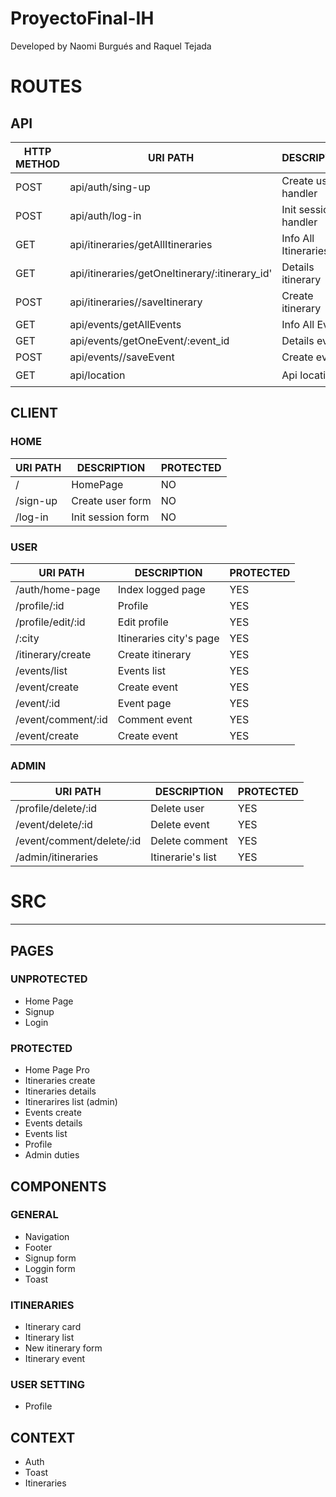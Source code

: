 # ProyectoFinal-IH

Developed by Naomi Burgués and  Raquel Tejada

# ROUTES

## API

| HTTP METHOD | URI PATH | DESCRIPTION | JSON |
| --- | --- | --- | --- |
| POST |api/auth/sing-up | Create user handler | |
| POST |api/auth/log-in | Init session handler | |
| GET |api/itineraries/getAllItineraries | Info All Itineraries | |
| GET |api/itineraries/getOneItinerary/:itinerary_id' | Details itinerary | |
| POST |api/itineraries//saveItinerary | Create itinerary | |
| GET |api/events/getAllEvents | Info All Events | |
| GET |api/events/getOneEvent/:event_id | Details event | |
| POST |api/events//saveEvent | Create event | |
| GET |api/location | Api locations | ✔️|

## CLIENT

### HOME

| URI PATH | DESCRIPTION | PROTECTED |
| --- | --- | --- |
| / | HomePage | NO |
| /sign-up | Create user form | NO |
| /log-in | Init session form | NO |

### USER

| URI PATH | DESCRIPTION | PROTECTED |
| --- | --- | --- |
| /auth/home-page | Index logged page | YES |
| /profile/:id | Profile | YES |
| /profile/edit/:id | Edit profile | YES |
| /:city | Itineraries city's page | YES |
| /itinerary/create | Create itinerary  | YES |
| /events/list | Events list | YES |
| /event/create | Create event | YES |
| /event/:id | Event page | YES |
| /event/comment/:id | Comment event | YES |
| /event/create | Create event | YES |

### ADMIN

| URI PATH | DESCRIPTION | PROTECTED |
| --- | --- | --- |
| /profile/delete/:id | Delete user | YES |
| /event/delete/:id | Delete event | YES |
| /event/comment/delete/:id | Delete comment | YES |
| /admin/itineraries | Itinerarie's list | YES |


# SRC
<hr>

## PAGES

### UNPROTECTED

- Home Page
- Signup
- Login

### PROTECTED

- Home Page Pro
- Itineraries create
- Itineraries details
- Itinerarires list (admin)
- Events create
- Events details
- Events list
- Profile
- Admin duties

## COMPONENTS

### GENERAL

- Navigation
- Footer
- Signup form
- Loggin form
- Toast

### ITINERARIES

- Itinerary card
- Itinerary list
- New itinerary form
- Itinerary event

### USER SETTING

- Profile

## CONTEXT
- Auth
- Toast
- Itineraries
